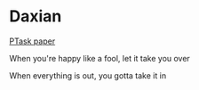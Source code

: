 # Daxian

[PTask paper](https://dl.acm.org/citation.cfm?id=2043579)

When you're happy like a fool, let it take you over

When everything is out, you gotta take it in

